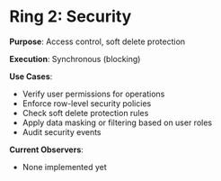 # Ring 2: Security

**Purpose**: Access control, soft delete protection

**Execution**: Synchronous (blocking)

**Use Cases**:
- Verify user permissions for operations
- Enforce row-level security policies
- Check soft delete protection rules
- Apply data masking or filtering based on user roles
- Audit security events

**Current Observers**:
- None implemented yet